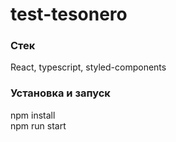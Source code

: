 # test-tesonero

### Стек

React, typescript, styled-components

### Установка и запуск

npm install</br>
npm run start
